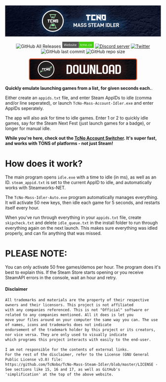 <p align="center">
  <a href="https://tcno.co/">
    <img src="/other/img/Banner.png"></a>
</p>

<p align="center">
  <img alt="GitHub All Releases" src="https://img.shields.io/github/downloads/TcNobo/TcNo-Mass-Steam-Idler/total?logo=GitHub&style=flat-square">
  <a href="https://tcno.co/">
    <img alt="Website" src="/other/img/web.svg" height=20"></a>
  <a href="https://s.tcno.co/AccSwitcherDiscord">
    <img alt="Discord server" src="https://img.shields.io/discord/217649733915770880?label=Discord&logo=discord&style=flat-square"></a>
  <a href="https://twitter.com/TcNobo">
    <img alt="Twitter" src="https://img.shields.io/twitter/follow/TcNobo?label=Follow%20%40TcNobo&logo=Twitter&style=flat-square"></a>
  <img alt="GitHub last commit" src="https://img.shields.io/github/last-commit/TcNobo/TcNo-Mass-Steam-Idler?logo=GitHub&style=flat-square">
  <img alt="GitHub repo size" src="https://img.shields.io/github/repo-size/TcNobo/TcNo-Mass-Steam-Idler?logo=GitHub&style=flat-square">
</p>

<p align="center"><a target="_blank" href="https://github.com/TcNobo/TcNo-Mass-Steam-Idler/releases/latest">
  <img alt="Download latest" src="/other/img/DownloadLatestNEW.png" height=70"></a>
</p>
  
**Quickly emulate launching games from a list, for given seconds each.**.

Either create an `appids.txt` file, and enter Steam AppIDs to idle (comma and/or line seperated), or launch `TcNo-Mass-Account-Idler.exe` and enter AppIDs seperately.

The app will also ask for time to idle games. Enter 1 or 2 to quickly idle games, say for the Steam Next Fest (just launch games for a badge), or longer for manual idle.

**While you're here, check out the [TcNo Account Switcher](https://github.com/TcNobo/TcNo-Acc-Switcher). It's super fast, and works with TONS of platforms - not just Steam!**

# How does it work?
The main program opens `idle.exe` with a time to idle (in ms), as well as an ID. `steam_appid.txt` is set to the current AppID to idle, and automatically works with Steamworks-NET.

The `TcNo-Mass-Idler-Auto.exe` program automatically manages everything. It will activate 50 new keys, then idle each game for 5 seconds, and restarts itself every hour.

When you've run through everything in your `appids.txt` file, create `skipcheck.txt` and delete `idle_queue.txt` in the install folder to run through everything again on the next launch. This makes sure everything was idled properly, and can fix anything that was missed.

# PLEASE NOTE:
You can only activate 50 free games/demos per hour. The program does it's best to explain this.
If the Steam Store starts opening or you receive SteamAPI errors in the console, wait an hour and retry.

#### Disclaimer

```
All trademarks and materials are the property of their respective owners and their licensors. This project is not affiliated
with any companies referenced. This is not "Official" software or related to any companies mentioned. All it does is let you
move your files around on your computer the same way you can. The use of names, icons and trademarks does not indicate
endorsement of the trademark holder by this project or its creators, nor vice versa. They are only used to visually indicate
which programs this project interacts with easily to the end-user.

I am not responsible for the contents of external links.
For the rest of the disclaimer, refer to the License (GNU General Public License v3.0) file:
https://github.com/TcNobo/TcNo-Mass-Steam-Idler/blob/master/LICENSE - See sections like 15, 16 and 17, as well as GitHub's
'simplification' at the top of the above website.

```
